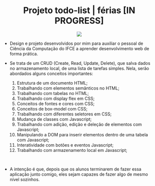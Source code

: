 <center>

# Projeto todo-list | férias [IN PROGRESS]

<img src="https://i.imgur.com/rLkbKu4.png">
</center>

+ Design e projeto desenvolvidos por mim para auxiliar o pessoal de Ciência da Computação do IFCE a aprender desenvolvimento web de forma prática. 

+ Se trata de um CRUD (Create, Read, Update, Delete), que salva dados no armazenamento local, de uma lista de tarefas simples. Nela, serão abordados alguns conceitos importantes:

    1. Estrutura de um documento HTML;
    2. Trabalhando com elementos semânticos no HTML;
    3. Trabalhando com tabelas no HTML;
    4. Trabalhando com display flex em CSS;
    5. Conceitos de fontes e cores com CSS;
    6. Conceitos de box-model com CSS;
    7. Trabalhando com diferentes seletores em CSS;
    8. Mudança de classes com Javascript;
    9. Trabalhando com adição, edição e deleção de elementos com Javascript;
    10. Manipulando a DOM para inserir elementos dentro de uma tabela com Javascript;
    11. Interatividade com botões e eventos Javascript;
    12. Trabalhando com armazenamento local em Javascript;

<br>

+ A intenção é que, depois que os alunos terminarem de fazer essa aplicação junto comigo, eles sejam capazes de fazer algo de mesmo nível sozinhos.